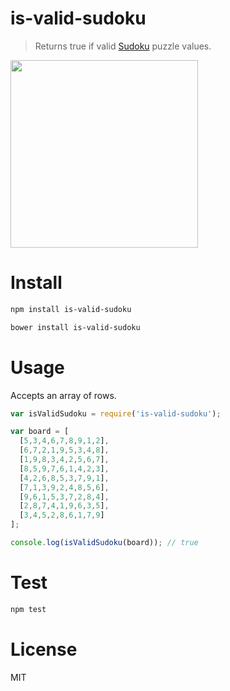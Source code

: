 # is-valid-sudoku

> Returns true if valid [Sudoku](https://en.wikipedia.org/wiki/Sudoku) puzzle values.

<a href="https://en.wikipedia.org/wiki/Sudoku"><img src="https://upload.wikimedia.org/wikipedia/commons/thumb/3/31/Sudoku-by-L2G-20050714_solution.svg/364px-Sudoku-by-L2G-20050714_solution.svg.png" width="300" /></a>

# Install

```bash
npm install is-valid-sudoku
```

```bash
bower install is-valid-sudoku
```

# Usage

Accepts an array of rows.

```javascript
var isValidSudoku = require('is-valid-sudoku');

var board = [
  [5,3,4,6,7,8,9,1,2],
  [6,7,2,1,9,5,3,4,8],
  [1,9,8,3,4,2,5,6,7],
  [8,5,9,7,6,1,4,2,3],
  [4,2,6,8,5,3,7,9,1],
  [7,1,3,9,2,4,8,5,6],
  [9,6,1,5,3,7,2,8,4],
  [2,8,7,4,1,9,6,3,5],
  [3,4,5,2,8,6,1,7,9]
];

console.log(isValidSudoku(board)); // true
```

# Test

```bash
npm test
```

# License

MIT
